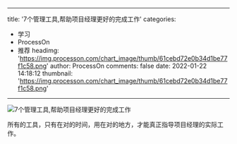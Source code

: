 
---
title: '7个管理工具,帮助项目经理更好的完成工作'
categories: 
 - 学习
 - ProcessOn
 - 推荐
headimg: 'https://img.processon.com/chart_image/thumb/61cebd72e0b34d1be77f1c58.png'
author: ProcessOn
comments: false
date: 2022-01-22 14:18:12
thumbnail: 'https://img.processon.com/chart_image/thumb/61cebd72e0b34d1be77f1c58.png'
---

<div>   
<img class="thumb" alt="7个管理工具,帮助项目经理更好的完成工作" src="https://img.processon.com/chart_image/thumb/61cebd72e0b34d1be77f1c58.png" referrerpolicy="no-referrer">
<p>所有的工具，只有在对的时间，用在对的地方，才能真正指导项目经理的实际工作。</p>  
</div>
            